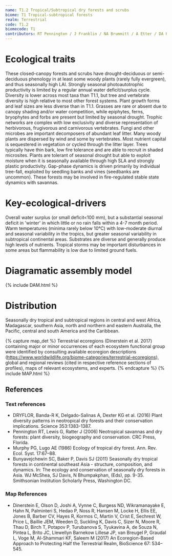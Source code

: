 ```yaml
---
name: T1.2 Tropical/Subtropical dry forests and scrubs
biome: T1 Tropical-subtropical forests
realm: Terrestrial
code: T1.2
biomecode: T1
contributors: RT Pennington / J Franklin / NA Brummitt / A Etter / DA Keith
---
```


# Ecological traits

These closed-canopy forests and scrubs have drought-deciduous or semi-deciduous phenology in at least some woody plants (rarely fully evergreen), and thus seasonally high LAI. Strongly seasonal photoautotrophic productivity is limited by a regular annual water deficit/surplus cycle. Diversity is lower across most taxa than T1.1, but tree and vertebrate diversity is high relative to most other forest systems. Plant growth forms and leaf sizes are less diverse than in T1.1. Grasses are rare or absent due to canopy shading and/or water competition, while epiphytes, ferns, bryophytes and forbs are present but limited by seasonal drought. Trophic networks are complex with low exclusivity and diverse representation of herbivorous, frugivorous and carnivorous vertebrates. Fungi and other microbes are important decomposers of abundant leaf litter. Many woody plants are dispersed by wind and some by vertebrates. Most nutrient capital is sequestered in vegetation or cycled through the litter layer. Trees typically have thin bark, low fire tolerance and are able to recruit in shaded microsites. Plants are tolerant of seasonal drought but able to exploit moisture when it is seasonally available through high SLA and strongly plastic productivity. Gap-phase dynamics is driven primarily by individual tree-fall, exploited by seedling banks and vines (seedbanks are uncommon). These forests may be involved in fire-regulated stable state dynamics with savannas.

# Key-ecological-drivers

Overall water surplus (or small deficit<100 mm), but a substantial seasonal deficit in 'winter' in which little or no rain falls within a 4-7 month period. Warm temperatures (minima rarely below 10°C) with low-moderate diurnal and seasonal variability in the tropics, but greater seasonal variability in subtropical continental areas. Substrates are diverse and generally produce high levels of nutrients. Tropical storms may be important disturbances in some areas but flammability is low due to limited ground fuels.

# Diagramatic assembly model

{% include DAM.html %}

# Distribution

Seasonally dry tropical and subtropical regions in central and west Africa, Madagascar, southern Asia, north and northern and eastern Australia, the Pacific, central and south America and the Caribbean.

{% capture map_det %} Terrestrial ecoregions (Dinerstein et al. 2017) containing major or minor occurrences of each ecosystem functional group were identified by consulting available ecoregion descriptions (https://www.worldwildlife.org/biome-categories/terrestrial-ecoregions), global and regional reviews (cited in respective reference sections of profiles), maps of relevant ecosystems, and experts. {% endcapture %}
{% include MAP.html %}

## References

### Text references

* DRYFLOR, Banda-R K, Delgado-Salinas A, Dexter KG et al. (2016) Plant diversity patterns in neotropical dry forests and their conservation implications. Science 353:1383-1387.
* Pennington RT, Lewis G, Ratter J (2006) Neotropical savannas and dry forests: plant diversity, biogeography and conservation.  CRC Press, Florida.
* Murphy PG, Lugo AE (1986) Ecology of tropical dry forest. Ann. Rev. Ecol. Syst. 17:67–88.
* Bunyavejchewin SC, Baker P, Davis SJ (2011) Seasonally dry tropical forests in continental southeast Asia - structure, composition, and dynamics. In: The ecology and conservation of seasonally dry forests in Asia. WJ McShea, SJ Davis, N Bhumpakphan, (Eds), pp. 9-35. Smithsonian Institution Scholarly Press, Washington DC.

### Map References

* Dinerstein E, Olson D, Joshi A, Vynne C, Burgess ND, Wikramanayake E, Hahn N, Palminteri S, Hedao P, Noss R, Hansen M, Locke H, Ellis EE, Jones B, Barber CV, Hayes R, Kormos C, Martin V, Crist E, Sechrest W, Price L, Baillie JEM, Weeden D, Suckling K, Davis C, Sizer N, Moore R, Thau D, Birch T, Potapov P, Turubanova S, Tyukavina A, de Souza N, Pintea L, Brito JC, Llewellyn Barnekow Lillesø JP, van Breugel P, Graudal L, Voge M, Al-Shammari KF, Saleem M (2017) An Ecoregion-Based Approach to Protecting Half the Terrestrial Realm, BioScience 67: 534–545.
